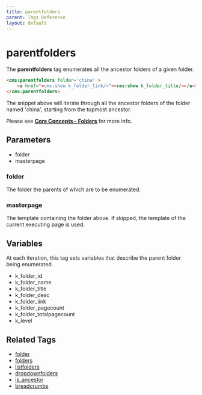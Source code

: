 ```yaml
---
title: parentfolders
parent: Tags Reference
layout: default
---
```


# parentfolders

The **parentfolders** tag enumerates all the ancestor folders of a given folder.

```html
<cms:parentfolders folder='china' >
    <a href="<cms:show k_folder_link/>"><cms:show k_folder_title/></a>&nbsp;>
</cms:parentfolders>
```

The snippet above will iterate through all the ancestor folders of the folder named 'china', starting from the topmost ancestor.

Please see [**Core Concepts - Folders**](../concepts/using-folders.html#parents-and-children) for more info.

## Parameters

* folder
* masterpage

### folder

The folder the parents of which are to be enumerated.

### masterpage

The template containing the folder above. If skipped, the template of the current executing page is used.

## Variables

At each iteration, this tag sets variables that describe the parent folder being enumerated.

* k_folder_id
* k_folder_name
* k_folder_title
* k_folder_desc
* k_folder_link
* k_folder_pagecount
* k_folder_totalpagecount
* k_level

## Related Tags

* [folder](./folder.html)
* [folders](./folders.html)
* [listfolders](./listfolders.html)
* [dropdownfolders](./dropdownfolders.html)
* [is_ancestor](./is_ancestor.html)
* [breadcrumbs](./breadcrumbs.html)

